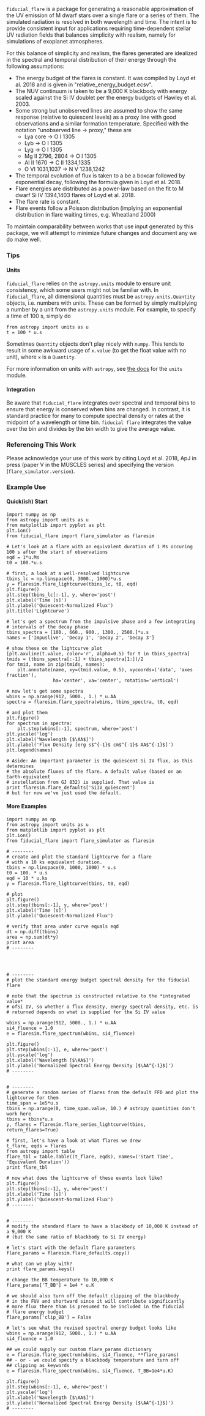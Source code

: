 `fiducial_flare` is a package for generating a reasonable approximation of the UV emission of M dwarf stars over a single flare or a series of them. The simulated radiation is resolved in both wavelength and time. The intent is to provide consistent input for applications requiring time-dependent stellar UV radiation fields that balances simplicity with realism, namely for simulations of exoplanet atmospheres.

For this balance of simplicity and realism, the flares generated are idealized in the spectral and temporal distribution of their energy through the following assumptions:

- The energy budget of the flares is constant. It was compiled by Loyd et al. 2018 and is given in "relative_energy_budget.ecsv".
- The NUV continuum is taken to be a 9,000 K blackbody with energy scaled against the Si IV doublet per the energy budgets of Hawley et al. 2003.
- Some strong but unobserved lines are assumed to show the same response (relative to quiescent levels) as a proxy line with good observations and a similar formation temperature. Specified with the notation "unobserved line -> proxy," these are
  + Lya core -> O I 1305
  + Lyb -> O I 1305
  + Lyg -> O I 1305
  + Mg II 2796, 2804 -> O I 1305
  + Al II 1670 -> C II 1334,1335
  + O VI 1031,1037 -> N V 1238,1242
- The temporal evolution of flux is taken to a be a boxcar followed by exponential decay, following the formula given in Loyd et al. 2018.
- Flare energies are distributed as a power-law based on the fit to M dwarf Si IV 1394,1403 flares of Loyd et al. 2018.
- The flare rate is constant.
- Flare events follow a Poisson distribution (implying an exponential distribution in flare waiting times, e.g. Wheatland 2000)

To maintain comparability between works that use input generated by this package, we will attempt to minimize future changes and document any we do make well.

### Tips
#### Units
`fiducial_flare` relies on the `astropy.units` module to ensure unit consistency, which some users might not be familiar with. In `fiducial_flare`, all dimensional quantities must be `astropy.units.Quantity` objects, i.e. numbers with units. These can be formed by simply multiplying a number by a unit from the `astropy.units` module. For example, to specify a time of 100 s, simply do

```
from astropy import units as u
t = 100 * u.s
```

Sometimes `Quantity` objects don't play nicely with `numpy`. This tends to result in some awkward usage of `x.value` (to get the float value with no unit), where `x` is a `Quantity`.

For more information on units with `astropy`, see [the docs](http://docs.astropy.org/en/stable/units/) for the `units` module.

#### Integration
Be aware that `fiducial_flare` integrates over spectral and temporal bins to ensure that energy is conserved when bins are changed. In contrast, it is standard practice for many to compute spectral density or rates at the midpoint of a wavelength or time bin. `fiducial flare` integrates the value over the bin and divides by the bin width to give the average value.

### Referencing This Work
Please acknowledge your use of this work by citing Loyd et al. 2018, ApJ in press (paper V in the MUSCLES series) and specifying the version (`flare_simulator.version`).


### Example Use

#### Quick(ish) Start
```
import numpy as np
from astropy import units as u
from matplotlib import pyplot as plt
plt.ion()
from fiducial_flare import flare_simulator as flaresim

# Let's look at a flare with an equivalent duration of 1 Ms occuring 100 s after the start of observations
eqd = 1*u.Ms
t0 = 100.*u.s

# first, a look at a well-resolved lightcurve
tbins_lc = np.linspace(0, 3000., 1000)*u.s
y = flaresim.flare_lightcurve(tbins_lc, t0, eqd)
plt.figure()
plt.step(tbins_lc[:-1], y, where='post')
plt.xlabel('Time [s]')
plt.ylabel('Quiescent-Normalized Flux')
plt.title('Lightcurve')

# let's get a spectrum from the impulsive phase and a few integrating
# intervals of the decay phase
tbins_spectra = [100., 660., 900., 1300., 2500.]*u.s
names = ['Impuslive', 'Decay 1', 'Decay 2', 'Decay 3']

# show these on the lightcurve plot
[plt.axvline(t.value, color='r', alpha=0.5) for t in tbins_spectra]
tmids = (tbins_spectra[:-1] + tbins_spectra[1:])/2
for tmid, name in zip(tmids, names):
    plt.annotate(name, xy=(tmid.value, 0.5), xycoords=('data', 'axes fraction'),
                 ha='center', va='center', rotation='vertical')

# now let's get some spectra
wbins = np.arange(912, 5000., 1.) * u.AA
spectra = flaresim.flare_spectra(wbins, tbins_spectra, t0, eqd)

# and plot them
plt.figure()
for spectrum in spectra:
    plt.step(wbins[:-1], spectrum, where='post')
plt.yscale('log')
plt.xlabel('Wavelength [$\AA$]')
plt.ylabel('Flux Density [erg s$^{-1}$ cm$^{-1}$ AA$^{-1}$]')
plt.legend(names)

# Aside: An important parameter is the quiescent Si IV flux, as this determines
# the absolute fluxes of the flare. A default value (based on an Earth-equivalent
# instellation from GJ 832) is supplied. That value is
print flaresim.flare_defaults['SiIV_quiescent']
# but for now we've just used the default.

```


#### More Examples
```
import numpy as np
from astropy import units as u
from matplotlib import pyplot as plt
plt.ion()
from fiducial_flare import flare_simulator as flaresim

# --------
# create and plot the standard lightcurve for a flare
# with a 10 ks equivalent duration.
tbins = np.linspace(0, 1000, 1000) * u.s
t0 = 100. * u.s
eqd = 10 * u.ks
y = flaresim.flare_lightcurve(tbins, t0, eqd)

# plot
plt.figure()
plt.step(tbins[:-1], y, where='post')
plt.xlabel('Time [s]')
plt.ylabel('Quiescent-Normalized Flux')

# verify that area under curve equals eqd
dt = np.diff(tbins)
area = np.sum(dt*y)
print area
# --------




# --------
# plot the standard energy budget spectral density for the fiducial flare

# note that the spectrum is constructed relative to the *integrated value*
# ofSi IV, so whether a flux density, energy spectral density, etc. is
# returned depends on what is supplied for the Si IV value

wbins = np.arange(912, 5000., 1.) * u.AA
si4_fluence = 1.0
e = flaresim.flare_spectrum(wbins, si4_fluence)

plt.figure()
plt.step(wbins[:-1], e, where='post')
plt.yscale('log')
plt.xlabel('Wavelength [$\AA$]')
plt.ylabel('Normalized Spectral Energy Density [$\AA^{-1}$]')
# --------


# --------
# generate a random series of flares from the default FFD and plot the lightcurve for them
time_span = 1e5*u.s
tbins = np.arange(0, time_span.value, 10.) # astropy quantities don't work here
tbins = tbins*u.s
y, flares = flaresim.flare_series_lightcurve(tbins, return_flares=True)

# first, let's have a look at what flares we drew
t_flare, eqds = flares
from astropy import table
flare_tbl = table.Table((t_flare, eqds), names=('Start Time', 'Equivalent Duration'))
print flare_tbl

# now what does the lightcurve of these events look like?
plt.figure()
plt.step(tbins[:-1], y, where='post')
plt.xlabel('Time [s]')
plt.ylabel('Quiescent-Normalized Flux')
# --------


# --------
# modify the standard flare to have a blackbody of 10,000 K instead of a 9,000 K
# (but the same ratio of blackbody to Si IV energy)

# let's start with the default flare parameters
flare_params = flaresim.flare_defaults.copy()

# what can we play with?
print flare_params.keys()

# change the BB temperature to 10,000 K
flare_params['T_BB'] = 1e4 * u.K

# we should also turn off the default clipping of the blackbody
# in the FUV and shortward since it will contribute significantly
# more flux there than is presumed to be included in the fiducial
# flare energy budget
flare_params['clip_BB'] = False

# let's see what the revised spectral energy budget looks like
wbins = np.arange(912, 5000., 1.) * u.AA
si4_fluence = 1.0

## we could supply our custom flare_params dictionary
e = flaresim.flare_spectrum(wbins, si4_fluence, **flare_params)
## - or - we could specify a blackbody temperature and turn off
## clipping as keywords
e = flaresim.flare_spectrum(wbins, si4_fluence, T_BB=1e4*u.K)

plt.figure()
plt.step(wbins[:-1], e, where='post')
plt.yscale('log')
plt.xlabel('Wavelength [$\AA$]')
plt.ylabel('Normalized Spectral Energy Density [$\AA^{-1}$]')
# --------

```
